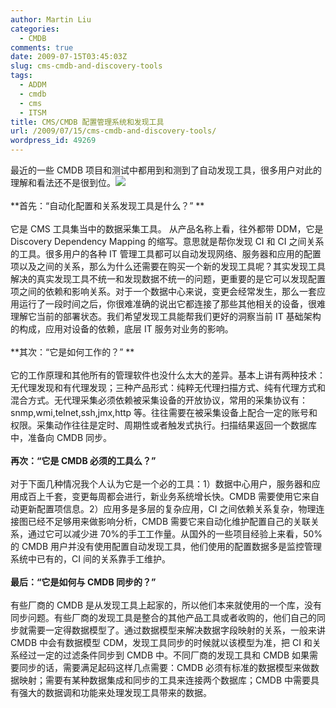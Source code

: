 ```yaml
---
author: Martin Liu
categories:
  - CMDB
comments: true
date: 2009-07-15T03:45:03Z
slug: cms-cmdb-and-discovery-tools
tags:
  - ADDM
  - cmdb
  - cms
  - ITSM
title: CMS/CMDB 配置管理系统和发现工具
url: /2009/07/15/cms-cmdb-and-discovery-tools/
wordpress_id: 49269
---
```


最近的一些 CMDB 项目和测试中都用到和测到了自动发现工具，很多用户对此的理解和看法还不是很到位。![](http://www.re-soft.com/images/viewscreen.jpg)<br /><br />**首先：“自动化配置和关系发现工具是什么？” **<br /><br />它是 CMS 工具集当中的数据采集工具。 从产品名称上看，往外都带 DDM，它是 Discovery Dependency Mapping 的缩写。意思就是帮你发现 CI 和 CI 之间关系的工具。很多用户的各种 IT 管理工具都可以自动发现网络、服务器和应用的配置项以及之间的关系，那么为什么还需要在购买一个新的发现工具呢？其实发现工具解决的真实发现工具不统一和发现数据不统一的问题，更重要的是它可以发现配置项之间的依赖和影响关系。对于一个数据中心来说，变更会经常发生，那么一套应用运行了一段时间之后，你很难准确的说出它都连接了那些其他相关的设备，很难理解它当前的部署状态。我们希望发现工具能帮我们更好的洞察当前 IT 基础架构的构成，应用对设备的依赖，底层 IT 服务对业务的影响。<br /><br />**其次：“它是如何工作的？” **<br /><br />它的工作原理和其他所有的管理软件也没什么太大的差异。基本上讲有两种技术：无代理发现和有代理发现；三种产品形式：纯粹无代理扫描方式、纯有代理方式和混合方式。无代理采集必须依赖被采集设备的开放协议，常用的采集协议有：snmp,wmi,telnet,ssh,jmx,http 等。往往需要在被采集设备上配合一定的账号和权限。采集动作往往是定时、周期性或者触发式执行。扫描结果返回一个数据库中，准备向 CMDB 同步。<br /><br />**再次：“它是 CMDB 必须的工具么？”**<br /><br />对于下面几种情况我个人认为它是一个必的工具：1）数据中心用户，服务器和应用成百上千套，变更每周都会进行，新业务系统增长快。CMDB 需要使用它来自动更新配置项信息。2）应用多是多层的复杂应用，CI 之间依赖关系复杂，物理连接图已经不足够用来做影响分析，CMDB 需要它来自动化维护配置自己的关联关系，通过它可以减少进 70%的手工工作量。从国外的一些项目经验上来看，50%的 CMDB 用户并没有使用配置自动发现工具，他们使用的配置数据多是监控管理系统中已有的，CI 间的关系靠手工维护。<br /><br />**最后：“它是如何与 CMDB 同步的？”**<br /><br />有些厂商的 CMDB 是从发现工具上起家的，所以他们本来就使用的一个库，没有同步问题。有些厂商的发现工具是整合的其他产品工具或者收购的，他们自己的同步就需要一定得数据模型了。通过数据模型来解决数据字段映射的关系，一般来讲 CMDB 中会有数据模型 CDM，发现工具同步的时候就以该模型为准，把 CI 和关系经过一定的过滤条件同步到 CMDB 中。不同厂商的发现工具和 CMDB 如果需要同步的话，需要满足起码这样几点需要：CMDB 必须有标准的数据模型来做数据映射；需要有某种数据集成和同步的工具来连接两个数据库；CMDB 中需要具有强大的数据调和功能来处理发现工具带来的数据。
